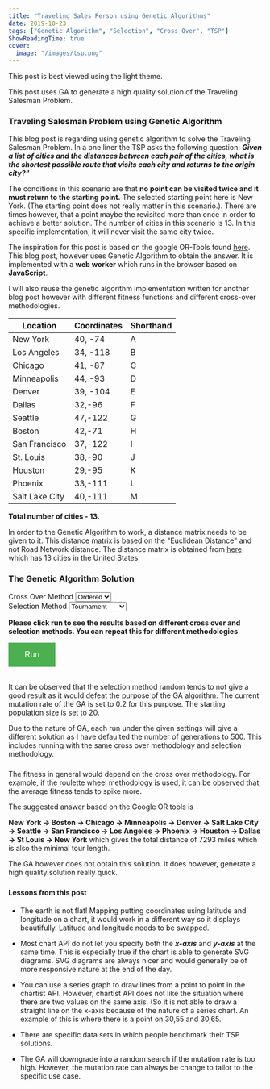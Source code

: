 ```yaml
---
title: "Traveling Sales Person using Genetic Algorithms"
date: 2019-10-23
tags: ["Genetic Algorithm", "Selection", "Cross Over", "TSP"]
ShowReadingTime: true
cover:
  image: "/images/tsp.png"
---
```


This post is best viewed using the light theme.

<link rel="stylesheet" href="//cdn.jsdelivr.net/chartist.js/latest/chartist.min.css">
<script src="//cdn.jsdelivr.net/chartist.js/latest/chartist.min.js"></script>
<script src="https://cdn.jsdelivr.net/npm/chartist-plugin-pointlabels@0.0.6/dist/chartist-plugin-pointlabels.min.js"></script>
<script src="https://cdnjs.cloudflare.com/ajax/libs/chartist-plugin-legend/0.6.2/chartist-plugin-legend.min.js"></script>


This post uses GA to generate a high quality solution of the Traveling Salesman Problem. 


<div id="cities" class="ct-perfect-fourth"></div>

### Traveling Salesman Problem using Genetic Algorithm


This blog post is regarding using genetic algorithm to solve the Traveling Salesman Problem. In a one liner the TSP asks the following question: **_Given a list of cities and the distances between each pair of the cities, what is the shortest possible route that visits each city and returns to the origin city?"_**

The conditions in this scenario are that **no point can be visited twice and it must return to the starting point.** The selected starting point here is New York. (The starting point does not really matter in this scenario.). There are times however, that a point maybe the revisited more than once in order to achieve a better solution. The number of cities in this scenario is 13. In this specific implementation, it will never visit the same city twice.

The inspiration for this post is based on the google OR-Tools found [here](https://developers.google.com/optimization/routing/tsp). This blog post, however uses Genetic Algorithm to obtain the answer. It is implemented with a **web worker** which runs in the browser based on **JavaScript**.

I will also reuse the genetic algorithm implementation written for another blog post however with different fitness functions and different cross-over methodologies.

| Location       | Coordinates | Shorthand |
| -------------- | ----------- | --------- |
| New York       | 40, -74     | A         |
| Los Angeles    | 34, -118    | B         |
| Chicago        | 41, -87     | C         |
| Minneapolis    | 44, -93     | D         |
| Denver         | 39, -104    | E         |
| Dallas         | 32,-96      | F         |
| Seattle        | 47,-122     | G         |
| Boston         | 42,-71      | H         |
| San Francisco  | 37,-122     | I         |
| St. Louis      | 38,-90      | J         |
| Houston        | 29,-95      | K         |
| Phoenix        | 33,-111     | L         |
| Salt Lake City | 40,-111     | M         |

**Total number of cities - 13.**

In order to the Genetic Algorithm to work, a distance matrix needs to be given to it. This distance matrix is based on the "Euclidean Distance" and not Road Network distance. The distance matrix is obtained from [here](https://developers.google.com/optimization/routing/tsp) which has 13 cities in the United States.

<!-- ### The Distance Matrix

The distance matrix here is obtained by calculating the distance between each point.

| Location | A    | B    | C    | D    | E    | F    | G    | H    | I    | J    | K    | L    | M    |
| -------- | ---- | ---- | ---- | ---- | ---- | ---- | ---- | ---- | ---- | ---- | ---- | ---- | ---- |
| A        | 0    | 2451 | 713  | 1018 | 1631 | 1374 | 2408 | 213  | 2571 | 875  | 1420 | 2145 | 1972 |
| B        | 2451 | 0    | 1745 | 1524 | 831  | 1240 | 959  | 2596 | 403  | 1589 | 1374 | 357  | 579  |
| C        | 713  | 1745 | 0    | 355  | 920  | 803  | 1737 | 851  | 1858 | 262  | 940  | 1453 | 1260 |
| D        | 1018 | 1524 | 355  | 0    | 700  | 862  | 1395 | 1123 | 1584 | 466  | 1056 | 1280 | 987  |
| E        | 1631 | 831  | 920  | 700  | 0    | 663  | 1021 | 1769 | 949  | 796  | 879  | 586  | 371  |
| F        | 1374 | 1240 | 803  | 862  | 663  | 0    | 1681 | 1551 | 1765 | 547  | 225  | 887  | 999  |
| G        | 2408 | 959  | 1737 | 1395 | 1021 | 1681 | 0    | 2493 | 678  | 1724 | 1891 | 1114 | 701  |
| H        | 213  | 2596 | 851  | 1123 | 1769 | 1551 | 2493 | 0    | 2699 | 1038 | 1605 | 2300 | 2099 |
| I        | 2571 | 403  | 1858 | 1584 | 949  | 1765 | 678  | 2699 | 0    | 1744 | 1645 | 653  | 600  |
| J        | 875  | 1589 | 262  | 466  | 796  | 547  | 1724 | 1038 | 1744 | 0    | 679  | 1272 | 1162 |
| K        | 1420 | 1374 | 940  | 1056 | 879  | 225  | 1891 | 1605 | 1645 | 679  | 0    | 1017 | 1200 |
| L        | 2145 | 357  | 1453 | 1280 | 586  | 887  | 1114 | 2300 | 653  | 1272 | 1017 | 0    | 504  |
| M        | 1972 | 579  | 1260 | 987  | 371  | 999  | 701  | 2099 | 600  | 1162 | 1200 | 504  | 0    | -->

### The Genetic Algorithm Solution

<div class="row">
  <div class="columnOne">
    <div>
      <label for="crossOver">Cross Over Method</label> 
        <select id="crossOverMethod"  class="select-css">
        <option value="ordered">Ordered</option>
        <option value="pmx">PMX</option>
        </select>
    </div>
    <div>
      <label for="selection">Selection Method</label> 
      <select id="selectionMethod"  class="select-css">
        <option value="tournament">Tournament</option>
        <option value="random">Random</option>
        <option value="rank">Rank</option>
        <option value="rouletteWheel">Roulette Wheel</option>
      </select>
    </div>
    <p></p>
    <strong>Please click run to see the results based on different cross over and selection methods. You can repeat this for different methodologies</strong>
    <p></p>
    <button type="button" id="run" class="hvr-sweep-to-right">Run</button>
    <br />
    <br />
    <p>It can be observed that the selection method random tends to not give a good result as it would defeat the purpose of the GA algorithm. The current mutation rate of the GA is set to 0.2 for this purpose. The starting population size is set to 20.<p>
    <p>Due to the nature of GA, each run under the given settings will give a different solution as I have defaulted the number of generations to 500. This includes running with the same cross over methodology and selection methodology.</p>
  </div>  
  <div>
    <div class="columnTwo">
    <h3 style="text-align:center" id="chart-title"></h3>
      <div class="ct-chart ct-perfect-fourth"></div>
    </div>
  </div>
</div>

<div class="row">
  <div class="columnOne">
    <div>
      <p>The fitness in general would depend on the cross over methodology. For example, if the roulette wheel methodology is used, it can be observed that the average fitness tends to spike more.<p>
      <p>The suggested answer based on the Google OR tools is </p>
      <p><strong>New York -> Boston -> Chicago -> Minneapolis -> Denver -> Salt Lake City -> 
      Seattle -> San Francisco -> Los Angeles -> Phoenix -> Houston -> Dallas -> St Louis -> New York</strong> which gives the total distance of 7293 miles which is also the minimal tour length.</p>
      <p>The GA however does not obtain this solution. It does however, generate a high quality solution really quick.</p>
    </div>
  </div>
  <div>
  <div class="columnTwo">
    <h5 style="text-align:center" id="summary-chart"></h5>
    <div id="" class="summary-chart ct-perfect-fourth">
    </div>
  </div>
  </div>
</div>

#### Lessons from this post

- The earth is not flat! Mapping putting coordinates using latitude and longitude on a chart, it would work in a different way so it displays beautifully. Latitude and longitude needs to be swapped.

- Most chart API do not let you specify both the ***x-axis*** and ***y-axis*** at the same time. This is especially true if the chart is able to generate SVG diagrams. SVG diagrams are always nicer and would generally be of more responsive nature at the end of the day.

- You can use a series graph to draw lines from a point to point in the chartist API. However, chartist API does not like the situation where there are two values on the same axis. (So it is not able to draw a straight line on the x-axis because of the nature of a series chart. An example of this is where there is a point on 30,55 and 30,65.

- There are specific data sets in which people benchmark their TSP solutions.

- The GA will downgrade into a random search if the mutation rate is too high. However, the mutation rate can always be change to tailor to the specific use case.

<script>

var defaultOptions = {
  currency: undefined, //accepts '£', '$', '€', etc.
  //e.g. 4000 => €4,000
  tooltipFnc: undefined, //accepts function
  //build custom tooltip
  transformTooltipTextFnc: undefined, // accepts function
  // transform tooltip text
  class: undefined, // accecpts 'class1', 'class1 class2', etc.
  //adds class(es) to tooltip wrapper
  anchorToPoint: false, //accepts true or false
  //tooltips do not follow mouse movement -- they are anchored to the point / bar.
  appendToBody: false //accepts true or false
  //appends tooltips to body instead of chart container
};

let RAD2DEG = 180 / Math.PI;
let PI_4 = Math.PI / 4;

/* The following functions take or return their results in degrees */

function y2lat(y) { return (Math.atan(Math.exp(y / RAD2DEG)) / PI_4 - 1) * 90; }
function x2lon(x) { return x; }

function lat2y(lat) { return lat }
function lon2y(lon) { return lon; }

// [0,7,2,3,4,12,6,1,11,10,5,9,0] 

new Chartist.Line(".ct-chart",[], {
showLine: true,
axisX: {
  type: Chartist.AutoScaleAxis,
  onlyInteger: true
}
});

new Chartist.Line(".summary-chart",[], {
showLine: true,
axisX: {
  type: Chartist.AutoScaleAxis,
  onlyInteger: true
}
});

const mapLocation = (x, y) => {
  return {
    x: y,
    y: x
  };
};

const locationA = mapLocation(lat2y(40), lon2y(-74) );
const locationB = mapLocation(lat2y(34), lon2y(-118 ));
const locationC = mapLocation(lat2y(41), lon2y(-87) );
const locationD = mapLocation(lat2y(44), lon2y(-93) );
const locationE = mapLocation(lat2y(39), lon2y(-104 ));
const locationF = mapLocation(lat2y(32), lon2y(-96) );
const locationG = mapLocation(lat2y(47), lon2y(-122.33 ));
const locationH = mapLocation(lat2y(42), lon2y(-71) );
const locationI = mapLocation(lat2y(37), lon2y(-122.41 ));
const locationJ = mapLocation(lat2y(38), lon2y(-90) );
const locationK = mapLocation(lat2y(29), lon2y(-95) );
const locationL = mapLocation(lat2y(33), lon2y(-111.07 ));
const locationM = mapLocation(lat2y(40), lon2y(-111.89 ));

const buildSeries = result => {
  let arrayResult = [];
  let array = result.split("");

  //arrayResult.push([locationA, determineLocation(array[1])]);

  for (let index = 1; index < array.length; index++) {
    const element = array[index];
    let inner = [];
    inner.push(determineLocation(array[index]));
    inner.push(determineLocation(array[index - 1]));
    inner.sort((a, b) => a.x - b.x);
    arrayResult.push(inner);
  }

  return arrayResult;
};

const determineLocation = character => {
  let location = undefined;

  switch (character) {
    case "A":
      return locationA;
    case "B":
      return locationB;
    case "C":
      return locationC;
    case "D":
      return locationD;
    case "E":
      return locationE;
    case "F":
      return locationF;
    case "G":
      return locationG;
    case "H":
      return locationH;
    case "I":
      return locationI;
    case "J":
      return locationJ;
    case "K":
      return locationK;
    case "L":
      return locationL;
    case "M":
      return locationM;
  }
};


const button = document.getElementById("run");
const cm = document.getElementById("crossOverMethod");
const sm = document.getElementById("selectionMethod");
const title = document.getElementById("chart-title");
const summary = document.getElementById("summary-chart");


const answerBuilder = {
  labels: [],
  series: buildSeries("AHCDEMGIBLKFJA")
};

var defaultOptions = {
  labelClass: 'ct-label',
  labelOffset: {
    x: 0,
    y: -10
  },
  textAnchor: 'middle',
  labelInterpolationFnc: Chartist.noop
};

var chart = new Chartist.Line(
  "#cities",
  answerBuilder,
  {
    showLine: true,
    axisX: {
      type: Chartist.AutoScaleAxis,
      onlyInteger: true
    },
    plugins: [
      Chartist.plugins.ctPointLabels({
        textAnchor: "middle",
        
      })
    ]
  }
);

if (window.Worker) {
  const tspWorker = new Worker("/posts/tsp-worker.js");

  tspWorker.onmessage = function(e) {
    let result = "A" + e.data[0] + "A";
  
    const seriesBuilder = {
      labels: [],
      series: buildSeries(result)
    };

    title.innerHTML = "Total Distance = " + e.data[1];
    summary.innerHTML = "Average fitness (Blue)/ Best fitness(Red) over Generation";

    new Chartist.Line(
      ".ct-chart",
      seriesBuilder,
      {
        showLine: true,
        axisX: {
          type: Chartist.AutoScaleAxis,
          onlyInteger: true
        },
        plugins: [
          Chartist.plugins.ctPointLabels({
            textAnchor: "middle",
            
          })
        ]
      }
    );

    const seriesSummary = {
      labels: e.data[2][0],
      series: [e.data[2][1], e.data[2][2]]
    };


    new Chartist.Line(
      ".summary-chart",
      seriesSummary,
      {
        showLine: true,
        fullWidth: false,
        chartPadding: {
          right: 40
        },
        axisX: {
           showLabel: false
        },
        plugins: [
        ]
      }
    );
  };

  button.onclick = function() {
    let crossOverMethod = cm.options[cm.selectedIndex].value;
    let selectionMethod = sm.options[sm.selectedIndex].value;
    tspWorker.postMessage([crossOverMethod, selectionMethod]);
  };
}

</script>

<style>

/* @media only screen and (min-width: 1000px)  {
  .row {
    display: flex !important;
  }
  .column {
    flex: 50% !important;
  }

  .columnOne {
    flex: 30% !important;
  }

  .columnTwo {
    flex: 70% !important;
  }

  .ct-chart, .summary-chart{
    width: 30rem;
  }

  #cities{
    display:block;
    margin: auto;
    width: 40rem;
  }


} */

  .ct-series-a .ct-line, .ct-point {
    stroke: blue;
    stroke-width: 1px;
  }

  #run {
  background-color: #4CAF50; /* Green */
  border: none;
  color: white;
  padding: 15px 32px;
  text-align: center;
  text-decoration: none;
  display: inline-block;
  font-size: 16px;
}

</style>
